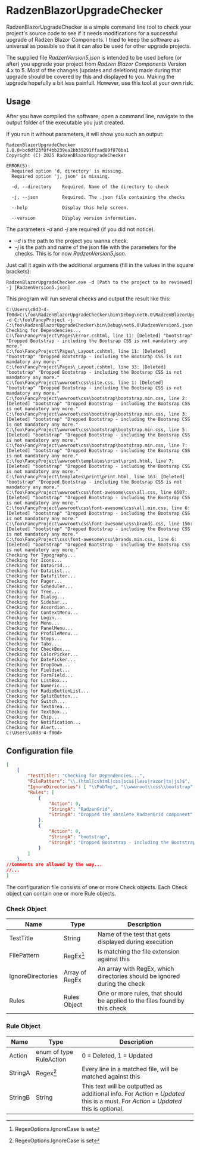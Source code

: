 # RadzenBlazorUpgradeChecker

RadzenBlazorUpgradeChecker is a simple command line tool to check your project's source code to see if it needs modifications for a successful upgrade of Radzen Blazor Components.
I tried to keep the software as universal as possible so that it can also be used for other upgrade projects.

The supplied file *RadzenVersion5.json* is intended to be used before (or after) you upgrade your project from *Radzen Blazor Components* Version 4.x to 5. Most of the changes (updates and deletions) made during that upgrade should be covered by this and displayed to you. Making the upgrade hopefully a bit less painfull. However, use this tool at your own risk.


## Usage

After you have compiled the software, open a command line, navigate to the output folder of the executable you just created.

If you run it without parameters, it will show you such an output:
~~~ console
RadzenBlazorUpgradeChecker 1.0.0+bc6df23f0f4bb239ea2bb39291ffaad09f870ba1
Copyright (C) 2025 RadzenBlazorUpgradeChecker

ERROR(S):
  Required option 'd, directory' is missing.
  Required option 'j, json' is missing.

  -d, --directory    Required. Name of the directory to check

  -j, --json         Required. The .json file containing the checks

  --help             Display this help screen.

  --version          Display version information.
~~~

The parameters *-d* and *-j* are required (if you did not notice).

- *-d* is the path to the project you wanna check.
- *-j* is the path and name of the json file with the parameters for the checks. This is for now *RadzenVersion5.json*.

Just call it again with the additional argumens (fill in the values in the square brackets):
~~~ console
RadzenBlazorUpgradeChecker.exe -d [Path to the project to be reviewed] -j [RadzenVersion5.json]
~~~

This program will run several checks and output the result like this:
~~~ console
C:\Users\c0d3-4-f00d>C:\foo\RadzenBlazorUpgradeChecker\bin\Debug\net6.0\RadzenBlazorUpgradeChecker.exe -d C:\foo\FancyProject -j C:\foo\RadzenBlazorUpgradeChecker\bin\Debug\net6.0\RadzenVersion5.json
Checking for Dependencies...
C:\foo\FancyProject\Pages\Error.cshtml, line 11: [Deleted] "bootstrap" "Dropped Bootstrap - including the Bootsrap CSS is not mandatory any more."
C:\foo\FancyProject\Pages\_Layout.cshtml, line 11: [Deleted] "bootstrap" "Dropped Bootstrap - including the Bootsrap CSS is not mandatory any more."
C:\foo\FancyProject\Pages\_Layout.cshtml, line 33: [Deleted] "bootstrap" "Dropped Bootstrap - including the Bootsrap CSS is not mandatory any more."
C:\foo\FancyProject\wwwroot\css\site.css, line 1: [Deleted] "bootstrap" "Dropped Bootstrap - including the Bootsrap CSS is not mandatory any more."
C:\foo\FancyProject\wwwroot\css\bootstrap\bootstrap.min.css, line 2: [Deleted] "bootstrap" "Dropped Bootstrap - including the Bootsrap CSS is not mandatory any more."
C:\foo\FancyProject\wwwroot\css\bootstrap\bootstrap.min.css, line 3: [Deleted] "bootstrap" "Dropped Bootstrap - including the Bootsrap CSS is not mandatory any more."
C:\foo\FancyProject\wwwroot\css\bootstrap\bootstrap.min.css, line 5: [Deleted] "bootstrap" "Dropped Bootstrap - including the Bootsrap CSS is not mandatory any more."
C:\foo\FancyProject\wwwroot\css\bootstrap\bootstrap.min.css, line 7: [Deleted] "bootstrap" "Dropped Bootstrap - including the Bootsrap CSS is not mandatory any more."
C:\foo\FancyProject\wwwroot\templates\print\print.html, line 7: [Deleted] "bootstrap" "Dropped Bootstrap - including the Bootsrap CSS is not mandatory any more."
C:\foo\FancyProject\templates\print\print.html, line 163: [Deleted] "bootstrap" "Dropped Bootstrap - including the Bootsrap CSS is not mandatory any more."
C:\foo\FancyProject\wwwroot\css\font-awesome\css\all.css, line 6507: [Deleted] "bootstrap" "Dropped Bootstrap - including the Bootsrap CSS is not mandatory any more."
C:\foo\FancyProject\wwwroot\css\font-awesome\css\all.min.css, line 6: [Deleted] "bootstrap" "Dropped Bootstrap - including the Bootsrap CSS is not mandatory any more."
C:\foo\FancyProject\wwwroot\css\font-awesome\css\brands.css, line 156: [Deleted] "bootstrap" "Dropped Bootstrap - including the Bootsrap CSS is not mandatory any more."
C:\foo\FancyProject\css\font-awesome\css\brands.min.css, line 6: [Deleted] "bootstrap" "Dropped Bootstrap - including the Bootsrap CSS is not mandatory any more."
Checking for Typography...
Checking for Icons...
Checking for DataGrid...
Checking for DataList...
Checking for DataFilter...
Checking for Pager...
Checking for Scheduler...
Checking for Tree...
Checking for Dialog...
Checking for Sidebar...
Checking for Accordion...
Checking for ContextMenu...
Checking for Login...
Checking for Menu...
Checking for PanelMenu...
Checking for ProfileMenu...
Checking for Steps...
Checking for Tabs...
Checking for CheckBox...
Checking for ColorPicker...
Checking for DatePicker...
Checking for DropDown...
Checking for Fieldset...
Checking for FormField...
Checking for ListBox...
Checking for Numeric...
Checking for RadioButtonList...
Checking for SplitButton...
Checking for Switch...
Checking for TextArea...
Checking for TextBox...
Checking for Chip...
Checking for Notification...
Checking for Alert...
C:\Users\c0d3-4-f00d>
~~~

## Configuration file

~~~ json
[
	{
		"TestTitle": "Checking for Dependencies...",
		"FilePattern": "\\.(html|cshtml|css|scss|less|razor|ts|js)$",
		"IgnoreDirectories": [ "\\PubTmp", "\\wwwroot\\css\\bootstrap", "\\wwwroot\\lib\\bootstrap" ],
		"Rules": [
			{
				"Action": 0,
				"StringA": "RadzenGrid",
				"StringB": "Dropped the obsolete RadzenGrid component"
			},
			{
				"Action": 0,
				"StringA": "bootstrap",
				"StringB": "Dropped Bootstrap - including the Bootstrap CSS is not mandatory any more."
			}
		]
	},
//Comments are allowed by the way...
//...
]
~~~

The configuration file consists of one or more Check objects. Each Check object can contain one or more Rule objects.

### Check Object
Name | Type | Description
--- | --- | ---
TestTitle | String | Name of the test that gets displayed during execution
FilePattern | RegEx[^1] | Is matching the file extension against this
IgnoreDirectories | Array of RegEx | An array with RegEx, which directories should be ignored during the check
Rules | Rules Object | One or more rules, that should be applied to the files found by this check


### Rule Object
Name | Type | Description
--- | --- | ---
Action | enum of type RuleAction | 0 = Deleted, 1 = Updated
StringA | Regex[^1] | Every line in a matched file, will be matched against this
StringB | String | This text will be outputted as additional info. For *Action = Updated* this is a must. For *Action = Updated* this is optional.

[^1]: RegexOptions.IgnoreCase is set
